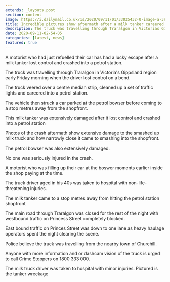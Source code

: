 ```yaml
---
extends: _layouts.post
section: content
image: https://i.dailymail.co.uk/1s/2020/09/11/01/33035432-0-image-a-39_1599784940362.jpg 
title: Incredible pictures show aftermath after a milk tanker careered into a petrol station in Traralgon 
description: The truck was travelling through Traralgon in Victorias Gippsland region early Friday morning when the driver lost control on a bend. 
date: 2020-09-11-02-54-05 
categories: [latest, news] 
featured: true 
--- 
```

A motorist who had just refuelled their car has had a lucky escape after a milk tanker lost control and crashed into a petrol station.

The truck was travelling through Traralgon in Victoria's Gippsland region early Friday morning when the driver lost control on a bend.

The truck veered over a centre median strip, cleaned up a set of traffic lights and careered into a petrol station.

The vehicle then struck a car parked at the petrol bowser before coming to a stop metres away from the shopfront.

This milk tanker was extensively damaged after it lost control and crashed into a petrol station

Photos of the crash aftermath show extensive damage to the smashed up milk truck and how narrowly close it came to smashing into the shopfront.

The petrol bowser was also extensively damaged. 

No one was seriously injured in the crash.

A motorist who was filling up their car at the boswer moments earlier inside the shop paying at the time.

The truck driver aged in his 40s was taken to hospital with non-life-threatening injuries.

The milk tanker came to a stop metres away from hitting the petrol station shopfront

The main road through Traralgon was closed for the rest of the night with westbound traffic on Princess Street completely blocked.

East bound traffic on Princes Street was down to one lane as heavy haulage operators spent the night clearing the scene.

Police believe the truck was travelling from the nearby town of Churchill.

Anyone with more information and or dashcam vision of the truck is urged to call Crime Stoppers on 1800 333 000.

The milk truck driver was taken to hospital with minor injuries. Pictured is the tanker wreckage

